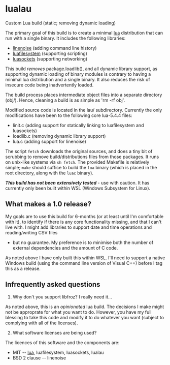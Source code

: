 # lualau
Custom Lua build (static; removing dynamic loading)

The primary goal of this build is to create a minimal [lua](https://www.lua.org/home.html) distribution that can run with a single binary.
It includes the following libraries:
- [linenoise](https://github.com/antirez/linenoise) (adding command line history)
- [luafilesystem](https://github.com/keplerproject/luafilesystem) (supporting scripting)
- [luasockets](https://github.com/lunarmodules/luasocket) (supporting networking)

This build *removes* package.loadlib(), and all dynamic library support, as supporting dynamic
loading of binary modules is contrary to having a minimal lua distribution and a single binary.
It also reduces the risk of insecure code being inadvertently loaded.

The build process places intermediate object files into a separate directory (obj/).
Hence, cleaning a build is as simple as 'rm -rf obj'.

Modified source code is located in the lau/ subdirectory. Currently the only modifications
have been to the following core lua-5.4.4 files:
- linit.c (adding support for statically linking to luafilesystem and luasockets)
- loadlib.c (removing dynamic library support)
- lua.c (adding support for linenoise)

The script `fetch` downloads the original sources, and does a tiny bit of scrubbing to remove
build/distributions files from those packages. It runs on unix-like systems via `sh fetch`.
The provided Makefile is relatively simple; `make` should suffice to build the `lua` binary
(which is placed in the root directory, along with the `luac` binary).

***This build has not been extensively tested*** - use with caution.
It has currently only been built within WSL (Windows Subsystem for Linux).

## What makes a 1.0 release?

My goals are to use this build for 6-months (or at least until I'm comfortable with it),
to identify if there is any core functionality missing, and that I can't live with.
I might add libraries to support date and time operations and reading/writing CSV files
- but no guarantee. My preference is to minimise both the number of external dependencies
and the amount of C code.

As noted above I have only built this within WSL. I'll need to support a native Windows
build (using the command line version of Visual C++) before I tag this as a release.

## Infrequently asked questions

1. Why don't you support libfroz? I really need it...

As noted above, this is an *opinionated* lua build. The decisions I make might not be
approprate for what you want to do. However, you have my full blessing to take this
code and modify it to do whatever you want (subject to complying with all of the
licenses).

2. What software licenses are being used?

The licences of this software and the components are:
- MIT -- [lua](https://www.lua.org/license.html), luafilesystem, luasockets, lualau
- BSD 2 clause -- linenoise



